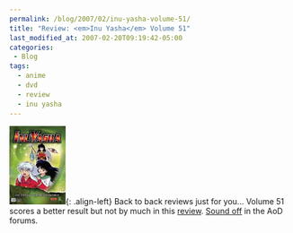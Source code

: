 ```yaml
---
permalink: /blog/2007/02/inu-yasha-volume-51/
title: "Review: <em>Inu Yasha</em> Volume 51"
last_modified_at: 2007-02-20T09:19:42-05:00
categories:
 - Blog
tags:
  - anime
  - dvd
  - review
  - inu yasha
---
```


![Inu Yasha Volume 51](/assets/images/reviews/inu_yasha-volume51.jpg){: .align-left}
Back to back reviews just for you... Volume 51 scores a better result but not by much in this [review](http://www.animeondvd.com/reviews2/disc_reviews/5970.php).
[Sound off](http://www.animeondvd.com/forum/showtopic.php?tid/17571/) in the AoD forums.